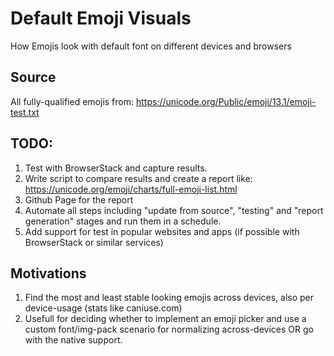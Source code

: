 # Default Emoji Visuals

How Emojis look with default font on different devices and browsers

## Source

All fully-qualified emojis from:
https://unicode.org/Public/emoji/13.1/emoji-test.txt

## TODO:

1. Test with BrowserStack and capture results.
2. Write script to compare results and create a report like: https://unicode.org/emoji/charts/full-emoji-list.html
3. Github Page for the report
4. Automate all steps including "update from source", "testing" and "report generation" stages and run them in a schedule.
5. Add support for test in popular websites and apps (if possible with BrowserStack or similar services)

## Motivations

1. Find the most and least stable looking emojis across devices, also per device-usage (stats like caniuse.com)
2. Usefull for deciding whether to implement an emoji picker and use a custom font/img-pack scenario for normalizing across-devices OR go with the native support.
